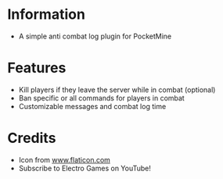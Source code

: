 # Information 
- A simple anti combat log plugin for PocketMine
# Features
- Kill players if they leave the server while in combat (optional)
- Ban specific or all commands for players in combat
- Customizable messages and combat log time
# Credits
- Icon from www.flaticon.com
- Subscribe to Electro Games on YouTube!
